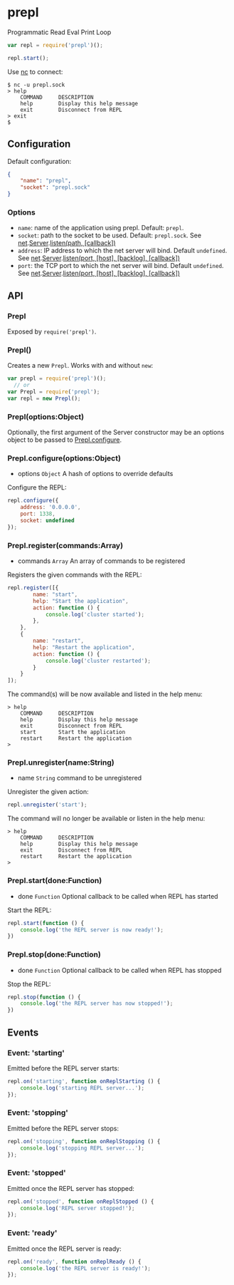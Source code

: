 prepl
=====

Programmatic Read Eval Print Loop

```javascript
var repl = require('prepl')();

repl.start();
```

Use [nc](http://en.wikipedia.org/wiki/Netcat) to connect:

    $ nc -u prepl.sock
    > help
        COMMAND     DESCRIPTION
        help        Display this help message
        exit        Disconnect from REPL
    > exit
    $ 

## Configuration
Default configuration:
```json
{
    "name": "prepl",
    "socket": "prepl.sock"
}
```

### Options
* `name`: name of the application using prepl.  Default: `prepl`.
* `socket`: path to the socket to be used.  Default: `prepl.sock`.  See [net](http://nodejs.org/api/net.html).[Server](http://nodejs.org/api/net.html#net_class_net_server).[listen(path, [callback])](http://nodejs.org/api/net.html#net_server_listen_path_callback)
* `address`: IP address to which the net server will bind.  Default `undefined`.  See [net](http://nodejs.org/api/net.html).[Server](http://nodejs.org/api/net.html#net_class_net_server).[listen(port, [host], [backlog], [callback])](http://nodejs.org/api/net.html#net_server_listen_port_host_backlog_callback)
* `port`: the TCP port to which the net server will bind.  Default `undefined`.  See [net](http://nodejs.org/api/net.html).[Server](http://nodejs.org/api/net.html#net_class_net_server).[listen(port, [host], [backlog], [callback])](http://nodejs.org/api/net.html#net_server_listen_port_host_backlog_callback)

## API

### Prepl
Exposed by `require('prepl')`.

### Prepl()
Creates a new `Prepl`.  Works with and without `new`:

```javascript
var prepl = require('prepl')();
  // or
var Prepl = require('prepl');
var repl = new Prepl();
```

### Prepl(options:Object)

Optionally, the first argument of the Server constructor may be an options object to be passed to [Prepl.configure](#preplconfigureoptionsobject).

### Prepl.configure(options:Object)
* options `Object` A hash of options to override defaults

Configure the REPL:

```javascript
repl.configure({
    address: '0.0.0.0',
    port: 1338,
    socket: undefined
});
```

### Prepl.register(commands:Array)
* commands `Array` An array of commands to be registered

Registers the given commands with the REPL:

```javascript
repl.register([{
        name: "start",
        help: "Start the application",
        action: function () {
            console.log('cluster started');
        },
    },
    {
        name: "restart",
        help: "Restart the application",
        action: function () {
            console.log('cluster restarted');
        }
    }
]);
```

The command(s) will be now available and listed in the help menu:

    > help
        COMMAND     DESCRIPTION
        help        Display this help message
        exit        Disconnect from REPL
        start       Start the application
        restart     Restart the application
    > 

### Prepl.unregister(name:String)
* name `String` command to be unregistered
 
Unregister the given action:

```javascript
repl.unregister('start');
```

The command will no longer be available or listen in the help menu:

    > help
        COMMAND     DESCRIPTION
        help        Display this help message
        exit        Disconnect from REPL
        restart     Restart the application
    >

### Prepl.start(done:Function)
* done `Function` Optional callback to be called when REPL has started

Start the REPL:
```javascript
repl.start(function () {
    console.log('the REPL server is now ready!');
})
```

### Prepl.stop(done:Function)
* done `Function` Optional callback to be called when REPL has stopped

Stop the REPL:
```javascript
repl.stop(function () {
    console.log('the REPL server has now stopped!');
})
```

## Events

### Event: 'starting'
Emitted before the REPL server starts:

```javascript
repl.on('starting', function onReplStarting () {
    console.log('starting REPL server...');
});
```

### Event: 'stopping'
Emitted before the REPL server stops:

```javascript
repl.on('stopping', function onReplStopping () {
    console.log('stopping REPL server...');
});
```

### Event: 'stopped'
Emitted once the REPL server has stopped:

```javascript
repl.on('stopped', function onReplStopped () {
    console.log('REPL server stopped!');
});
```

### Event: 'ready'
Emitted once the REPL server is ready:

```javascript
repl.on('ready', function onReplReady () {
    console.log('the REPL server is ready!');
});
```
